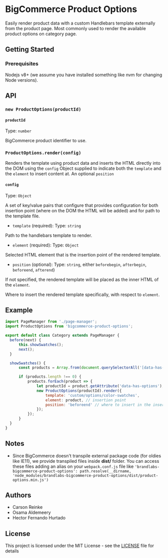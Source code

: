 # BigCommerce Product Options

Easily render product data with a custom Handlebars template externally from the product page.  Most commonly used to render the available product options on category page.

## Getting Started

### Prerequisites

Nodejs v8+ (we assume you have installed something like nvm for changing Node versions).

## API

### `new ProductOptions(productId)`

#### `productId`

Type: `number`

BigCommerce product identifier to use.

### `ProductOptions.render(config)`

Renders the template using product data and inserts the HTML directly into the DOM using the `config` Object supplied to indicate both the `template` and the `element` to insert content at.  An optional `position`

#### `config`

Type: `Object`

A set of key/value pairs that configure that provides configuration for both insertion point (where on the DOM the HTML will be added) and for path to the template file.

  - `template` (required): Type: `string`

  Path to the handlebars template to render.

  - `element` (required): Type: `Object`

  Selected HTML element that is the insertion point of the rendered template.

  - `position` (optional): Type: `string`, either `beforebegin`, `afterbegin`, `beforeend`, `afterend`)

  If not specified, the rendered template will be placed as the inner HTML of the `element`.

  Where to insert the rendered template specifically, with respect to `element`.

## Example

```javascript
import PageManager from './page-manager';
import ProductOptions from 'bigcommerce-product-options';

export default class Category extends PageManager {
  before(next) {
      this.showSwatches();
      next();
  }

  showSwatches() {
      const products = Array.from(document.querySelectorAll('[data-has-options]'));

      if (products.length !== 0) {
          products.forEach(product => {
              let productId = product.getAttribute('data-has-options');
              new ProductOptions(productId).render({
                  template: 'custom/options/color-swatches',
                  element: product, // insertion point
                  position: 'beforeend' // where to insert in the insertion point (optional).
              });
          });
      }
  }
}
```

## Notes
- Since BigCommerce doesn't transpile external package code (for oldies like IE11), we provide transpiled files inside __dist/__ folder. You can access these files adding an alias on your `webpack.conf.js` file like `'brandlabs-bigcommerce-product-options': path.resolve(__dirname, 'node_modules/brandlabs-bigcommerce-product-options/dist/product-options.min.js')`

## Authors
* Carson Reinke
* Osama Aldemeery
* Hector Fernando Hurtado

## License

This project is licensed under the MIT License - see the [LICENSE](LICENSE) file for details
